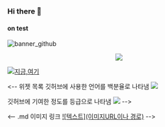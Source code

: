 ### Hi there 👋
#### on test
![banner_github](https://github.com/aquinaso/aquinaso/assets/121701523/e37c1a7e-3e3f-4068-9a33-08b750a4b952)

<div align='center'>
  <img src="https://github-readme-stats.vercel.app/api/top-langs/?username=aquinaso&layout=compact">
</div>

[![지금,여기](https://github.com/aquinaso/aquinaso/assets/121701523/7279a262-508c-4ded-a0fa-94f5eaf634c6)](https://aquinaso.github.io/)

<!--
**aquinaso/aquinaso** is a ✨ _special_ ✨ repository because its `README.md` (this file) appears on your GitHub profile.

Here are some ideas to get you started:

- 🔭 I’m currently working on ...
- 🌱 I’m currently learning ...
- 👯 I’m looking to collaborate on ...
- 🤔 I’m looking for help with ...
- 💬 Ask me about ...
- 📫 How to reach me: ...
- 😄 Pronouns: ...
- ⚡ Fun fact: ...
-->
  
<-- 위젯 목록
깃허브에 사용한 언어를 백분율로 나타냄
<img src="https://github-readme-stats.vercel.app/api/top-langs/?username=aquinaso&layout=compact">

깃허브에 기여한 정도를 등급으로 나타냄
<img src="https://github-readme-stats.vercel.app/api?username=aquinaso&show_icons=true">
-->

<-- .md 
이미지 링크
[![텍스트](이미지URL이나 경로)](링크URL)
-->
